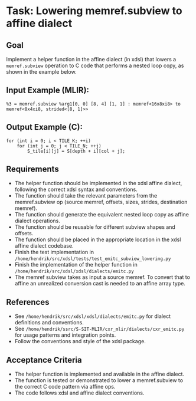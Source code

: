 # Task: Lowering memref.subview to affine dialect

## Goal
Implement a helper function in the affine dialect (in xdsl) that lowers a `memref.subview` operation to C code that performs a nested loop copy, as shown in the example below.

## Input Example (MLIR):
```
%3 = memref.subview %arg1[0, 0] [8, 4] [1, 1] : memref<16x8xi8> to memref<8x4xi8, strided<[8, 1]>>
```

## Output Example (C):
```
for (int i = 0; i < TILE_K; ++i)
    for (int j = 0; j < TILE_N; ++j)
        S_tile[i][j] = S[depth + i][col + j];
```

## Requirements
- The helper function should be implemented in the xdsl affine dialect, following the correct xdsl syntax and conventions.
- The function should take the relevant parameters from the memref.subview op (source memref, offsets, sizes, strides, destination memref).
- The function should generate the equivalent nested loop copy as affine dialect operations.
- The function should be reusable for different subview shapes and offsets.
- The function should be placed in the appropriate location in the xdsl affine dialect codebase.
- Finish the test implementation in `/home/hendrik/src/xdsl/tests/test_emitc_subview_lowering.py`
- Finish the implementation of the helper function in `/home/hendrik/src/xdsl/xdsl/dialects/emitc.py`
- The memref subview takes as input a source memref. To convert that to affine an unrealized conversion cast is needed to an affine array type.


## References
- See `/home/hendrik/src/xdsl/xdsl/dialects/emitc.py` for dialect definitions and conventions.
- See `/home/hendrik/ssrc/S-SIT-MLIR/cxr_mlir/dialects/cxr_emitc.py` for usage patterns and integration points.
- Follow the conventions and style of the xdsl package.

## Acceptance Criteria
- The helper function is implemented and available in the affine dialect.
- The function is tested or demonstrated to lower a memref.subview to the correct C code pattern via affine ops.
- The code follows xdsl and affine dialect conventions.
